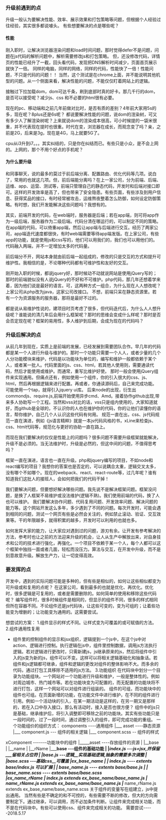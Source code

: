 ### 升级前遇到的点
升级一般认为要解决性能、效率、展示效果和打包策略等问题，但根据个人经验过往经验，其实很多都说噱头。
有些想要解决的点是哪些呢？

#### 性能
刚入职时，让解决浏览器渲染问题和load时间问题，那时觉得defer不是问题，问题在js代码的解析问题中，解析需要修改js和打包策略。
但，还没修改代码，详情页的性能已经升了一截，回头看代码，发现把DNS解析时间减少，页面首页展示就快了一倍。
同样的电脑，同样的网络，同样的代码，性能快了一倍！性能问题，不只是代码的问题！！
当然，这个测试是在chrome上面，并不能说明其他机型的问题。从一个侧面来看，解决性能的问题，不能仅仅盯着网站上的逻辑。

接触过下拉加载dom，dom可达千条，刷到底部时真的好卡。那几千行的dom，是否可以接受呢？减少js、css 和不必要的html很有必要。

现在的pc、移动端和之前几年前做对比时，是否有质的差别？4年前大家用5s的多，现在呢？8plus还是6s呢？
都说要解决性能的问题，说dom的渲染树，可又有多少人了解渲染树呢？上来就说dom的渲染成本很高，可小时候提的一袋米很重，并不代表现在提时也很重。时代在变，浏览器在成长，而观念变了吗？亲，之前是2G，后来是3g，现在是4G，马上就要5G了。

cpu从i3升到i7。。。其实纠结的，只是你在纠结而已。有些只是小众，是不会上网的。上网的，那个不用个好点的手机呢？


#### 为什么要升级
和同事聊天，说的最多的莫过于前后端分离、配置路由、优化代码等几项。说白了，常用的也就这几项。但，前后端能分离吗？在上一家公司，分为前端、后端、运维、app、运营、测试等，前端只管理自己的静态代码，开发时和后端对接口即可。这样的开发效率是高了，但也带来了安全隐患。有些页面，有些涉及到用户信息、获得奖品的接口，有时经常被攻击，运维熬夜整着怎么防御，如何设定防御策略。有时想，我们开发能解决这些问题吗？我想有的。

其实，前端开发的代码，在web端时，服务器是后端；若在app端，则可将app作为一级后端，服务器作为二级后端。代码分清在哪运行的，可以制定不同的策略。在app端的代码，可以倚重app端，然后让app端与后端进行交互。经历了两家公司，app端迭代速度都很快，有时web端需要等待app端发版。在上家公司，有些app的功能，就是使用js和css写的，他们可以用我们的，我们也可以用他们的。代码融入两端，并不一定增加太多的代码量。

前后端分不开，网站本身就由前后端一起组成的，修改的只是交互的方式和提升可维护性。我相信的是，不论哪种代码都有可维护性和友好的交互。

刚开始入职的时候，都说jquery好，那时候动不动就说网站是使用jQuery写的；那时的前端貌似没有人说jQuery的不好和不可维护。php代码，那几年还想着学来着，因为他们说是最好的语言。可，这两种方式一组合，为什么现在人人想改呢？上家公司从php改为java，这家公司改接口。
不想，前端只呆在静态资源里。若有一个为资源服务的服务器，那将是最好不过的。

都是说从易维护性说的，建项目时页考虑了很多，但代码迭代后，为什么人人想升级呢？谁能说的清几年后会用什么框架呢？那时的思维会变成什么样呢？那时是否会否定现在呢？框架的易用性，多人维护到后期，会成为现在的代码吗？

### 升级后解决的点
从前几年到现在，实质上是前端的发展，已经发展到需要团队合作。早几年的代码都是某一个人进行升级与维护的。那时一个功能只需要一个人人，或者少量的几个人分功能模块来维护，代码是以功能块为单位的，编写和维护一般都依赖于某个人，或者某一批人。代码里面的js、css、html，若其他人使用则，需要通读代码，然后才能使用或维护。而通常，重写比维护好使。
那时一般会使用jQuery组件来实现通用。但痛点还有，例如使用一个组件，你的引入很大的css、js、html，然后再根据逻辑来进行配置。再或者，你通读源码后，自己来完成功能。可能使用一个tap，就得引入jquery ui库。
后来node的出现，衍生出commondjs、require.js,前端开始使用异步cmd、Amd。接着协作github出现,带来多人协助写一个工程。当然和vss对比的话，vss只是组内使用的，大家知道就好，而github是全球的，不认识你的人也在维护你的代码，你的让他们读懂你的语言，帮你维护，自己几个人认识这些代码有何用。
规范一直在出，css、js代码规范一直在演进，例如《js语言精粹》就是一本js代码风格的书，xLine来检查js、css、html代码等，规范化与更好的协助一直在路上。

而现在我们要解决的仅仅是性能上的问题吗？很多问题不需要升级框架就能解决，升级不是必须的。当无法维护时，升级是必然的，但这中间的问题，不值得思考吗？

框架一直在演进，语言也一直在升级。php和jquery编写的项目，不如node和react编写的项目？我想你的答案也是否定的，可以说耦合太重，逻辑交叉太多，没有哪个不如哪个。现在的webpack、react、react-route等，过几年呢？谁有知道我们这批人的接班人，会如何把我们的代码干掉！

我们要解决问题，但要想好解决哪些问题。我先说不是解决框架问题。框架没问题，是换了人框架不易维护或没法维护(逻辑不熟)。我们使用前端的代码，换了人也可以维护。
我们要解决协作问题、代码复用问题、开发效率问题、解决问题的能力等。这个网站开发这么多年，多少遇到了不同的问题。每次开发时，可能会遇到相同的问题，测试一个网页有些是必然会关注的，例如禁止滚动、验证、交互效果等。干的年限越多，就得积累的越多，开发时可以利用的也就也多。

如何发挥大家的能力，让大家应对遇到过的问题，游刃有余。让开发有参考解决的方法，参考时也让之前的方法迎来升级的机会，让人从生产中解放出来，对自身技术和公司的技术进行强化，再强化。一个项目不依赖于某一个人，每个人都可以这个框架中独挡一面或者几面，轻松而没压力。算法与交互，在开发中升级，而不是刻意故意升级。解放生产力，让一切变得高效。


### 要发挥的点

开发中，遇到的实际问题可能是多种的，但有些是相似的，如何让这些相似都变为可升级或和复用的点呢？
在这家公司，看到最多的也就是优化、再优化。优化时，很多逻辑是可复用的，或者是需要删除的。如何简单的使用和移除这些代码呢？
编写组件时，很多时候组件是相同的，但显示的组件不同，很多的样式相同但所在容器不同。不论组件还是js代码块，让这些可变的，变为可组的；让着些功能变为增删的；让功能变为通用的。这需要尝试。

想尝试的方案：
1.组件显示的样式不同。让样式变为可覆盖的或可赋值的方法。
2.组件通用性复用
  * 组件里的控制组件的显示和jsx组织，逻辑提到一个js中，在这个js中对action、逻辑进行控制。执行逻辑在js中，组件里控制数据，调用js方法执行逻辑。若对逻辑进行更改时，只需新建js，js继承原来的js，然后将组件中引入的js变为新的js，组件可以不变。这样可以将相关逻辑基础化和抽象话。若组件和js逻辑都可继承，组件和逻辑的更改对组件的整体影响不大。而多余的代码，通过打包工具移除不适用的js方法。
3.功能组织
  在代码块中划分一个目录为功能组块。一个网站对一个功能进行升级和维护，一般是整体性的。例如对周边城市、热门城市等。若在功能块变为可配置的，而无配置的功能块将不进行打包，这样一个网站可以对组件进行组装的。
  组件的可组，而功能块中的组件也可组。在页面新增的功能，在功能文件中进行维护，在不同的组件进行引用。例如一个活动块的引入，在某一期活动是这样的，在另一期又是那样的，若在入口中存入接口，那么有活动时，接入是否也很方便？
  组件中的js只是基础，继承维护后，将引入调整即可移除之前的功能块。其实有些功能只是一段时间的，过了一段时间，通过调整引入的组件，即可完成功能的重组。
  一个功能组价的组织方式：
   components   ----通用组件
     |___ asset ----静态资源
     |___ component.js  --- 组件的相关逻辑
     |___ component.scss -- 组件的样式

   xComponent  -------功能块中的组件
   	 |_____asset ----存放组件的资源
     |  |__base
     |  |__name
     |  |__rName 
   	 |_____base   ---组件的基础功能
	 | 	|__index.js ---js+jsx,并保留___留相关占位符
	 |	|__base.js ---逻辑__实现基础逻辑,抽象的需要多次调整
	 |	|__base.scss ---基础css__可覆盖
	 |_____ex_base_name
	 |	|___ index.js       ---- extents base/index.js 可以扩展
	 |	|___ base_name.js   ---- extents base/base.js
	 |	|___ base_name.scss ---- extents base/base.scss	 
	 |_____ex_name_rName
	    |___ index.js      extends ex_base_name/base_name.js
	    |___ name_rName.js extends ex_base_name/base_name.js
	    |___ name_rName.js extends ex_base_name/base_name.scss
	关于组件的变量写在组建立，js中提出通用。
	当然有些是不确定的和不可控的，有些需要不断的修改，但大的方向需要制定下。通过继承，可以调用，而不必加条件判断。让组件来完成相关功能，而不是在代码块中。有些可以使用css、组件来完成相关的功能。
	需要尝试-----2018.5.17

